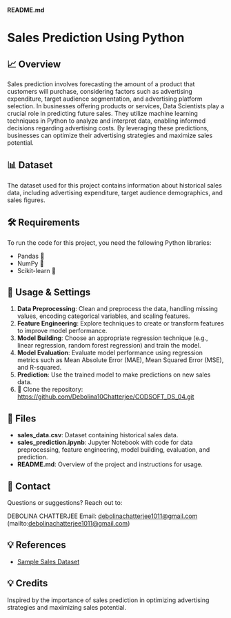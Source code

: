 **README.md**

# Sales Prediction Using Python

## 📈 Overview
Sales prediction involves forecasting the amount of a product that customers will purchase, considering factors such as advertising expenditure, target audience segmentation, and advertising platform selection. In businesses offering products or services, Data Scientists play a crucial role in predicting future sales. They utilize machine learning techniques in Python to analyze and interpret data, enabling informed decisions regarding advertising costs. By leveraging these predictions, businesses can optimize their advertising strategies and maximize sales potential.

## 📊 Dataset
The dataset used for this project contains information about historical sales data, including advertising expenditure, target audience demographics, and sales figures.

## 🛠️ Requirements
To run the code for this project, you need the following Python libraries:
- Pandas 🐼
- NumPy 🔢
- Scikit-learn 🧠

## 📝 Usage & Settings
1. **Data Preprocessing**: Clean and preprocess the data, handling missing values, encoding categorical variables, and scaling features.
2. **Feature Engineering**: Explore techniques to create or transform features to improve model performance.
3. **Model Building**: Choose an appropriate regression technique (e.g., linear regression, random forest regression) and train the model.
4. **Model Evaluation**: Evaluate model performance using regression metrics such as Mean Absolute Error (MAE), Mean Squared Error (MSE), and R-squared.
5. **Prediction**: Use the trained model to make predictions on new sales data.
6. 🚀 Clone the repository:
   https://github.com/Debolina10Chatterjee/CODSOFT_DS_04.git
   

## 📁 Files
- **sales_data.csv**: Dataset containing historical sales data.
- **sales_prediction.ipynb**: Jupyter Notebook with code for data preprocessing, feature engineering, model building, evaluation, and prediction.
- **README.md**: Overview of the project and instructions for usage.

## 🔗 Contact
Questions or suggestions? Reach out to:

DEBOLINA CHATTERJEE
Email: debolinachatterjee1011@gmail.com (mailto:debolinachatterjee1011@gmail.com)
## 💡 References
- [Sample Sales Dataset](https://www.kaggle.com/your-sales-dataset)

## 💡 Credits
Inspired by the importance of sales prediction in optimizing advertising strategies and maximizing sales potential.
